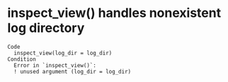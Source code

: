 # inspect_view() handles nonexistent log directory

    Code
      inspect_view(log_dir = log_dir)
    Condition
      Error in `inspect_view()`:
      ! unused argument (log_dir = log_dir)

